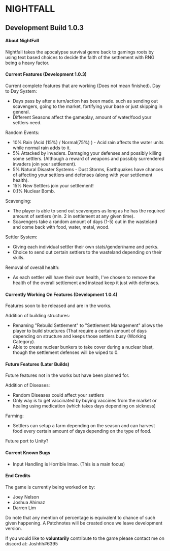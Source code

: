 # NIGHTFALL
## Development Build 1.0.3
#### About NightFall
Nightfall takes the apocalypse survival genre back to gamings roots by using text based choices to decide the faith of the settlement with RNG being a heavy factor.

#### Current Features (Development 1.0.3)
Current complete features that are working (Does not mean finished).
Day to Day System:
- Days pass by after a turn/action has been made. such as sending out scavengers, going to the market, fortifying your base or just skipping in general.
- Different Seasons affect the gameplay, amount of water/food your settlers need.

Random Events:
- 10% Rain (Acid (15%) / Normal(75%) ) - Acid rain affects the water units while normal rain adds to it.
- 5% Attacked by invaders. Damaging your defenses and possibly killing some settlers. (Although a reward of weapons and possibly surrendered invaders join your settlement).
- 5% Natural Disaster Systems - Dust Storms, Earthquakes have chances of affecting your settlers and defenses (along with your settlement health).
- 15% New Settlers join your settlement!
- 0.1% Nuclear Bomb.

Scavenging:
- The player is able to send out scavengers as long as he has the required amount of settlers (min. 2 in settlement at any given time).
- Scavengers take a random amount of days (1-5) out in the wasteland and come back with food, water, metal, wood.

Settler System:
- Giving each individual settler their own stats/gender/name and perks.
- Choice to send out certain settlers to the wasteland depending on their skills.

Removal of overall health:
- As each settler will have their own health, I've chosen to remove the health of the overall settlement and instead keep it just with defenses.

#### Currently Working On Features (Development 1.0.4)
Features soon to be released and are in the works.

Addition of building structures:
- Renaming "Rebuild Settlement" to "Settlement Management" allows the player to build structures (That require a certain amount of days depending on structure and keeps those settlers busy (Working Category).
- Able to create nuclear bunkers to take cover during a nuclear blast, though the settlement defenses will be wiped to 0.

#### Future Features (Later Builds)
Future features not in the works but have been planned for.

Addition of Diseases:
- Random Diseases could affect your settlers
- Only way is to get vaccinated by buying vaccines from the market or healing using medication (which takes days depending on sickness)

Farming:
- Settlers can setup a farm depending on the season and can harvest food every certain amount of days depending on the type of food.

Future port to Unity?

#### Current Known Bugs
- Input Handling is Horrible lmao. (This is a main focus)

#### End Credits
The game is currently being worked on by:
- Joey Nelson
- Joshua Ahimaz
- Darren Lim

Do note that any mention of percentage is equivalent to chance of such given happening.
A Patchnotes will be created once we leave development version.

If you would like to **voluntarily** contribute to the game please contact me on discord at: Joshhh#6395
